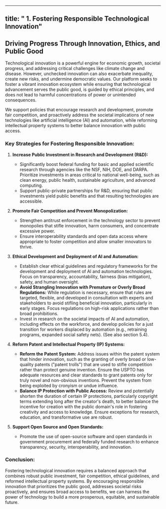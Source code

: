  ---
title: "      1. Fostering Responsible Technological Innovation"
---

## Driving Progress Through Innovation, Ethics, and Public Good

Technological innovation is a powerful engine for economic growth, societal progress, and addressing critical challenges like climate change and disease. However, unchecked innovation can also exacerbate inequality, create new risks, and undermine democratic values. Our platform seeks to foster a vibrant innovation ecosystem while ensuring that technological advancement serves the public good, is guided by ethical principles, and does not lead to harmful concentrations of power or unintended consequences.

We support policies that encourage research and development, promote fair competition, and proactively address the societal implications of new technologies like artificial intelligence (AI) and automation, while reforming intellectual property systems to better balance innovation with public access.

### Key Strategies for Fostering Responsible Innovation:

1.  **Increase Public Investment in Research and Development (R&D):**
    *   Significantly boost federal funding for basic and applied scientific research through agencies like the NSF, NIH, DOE, and DARPA. Prioritize investments in areas critical to national well-being, such as clean energy, public health, sustainable agriculture, and advanced computing.
    *   Support public-private partnerships for R&D, ensuring that public investments yield public benefits and that resulting technologies are accessible.

2.  **Promote Fair Competition and Prevent Monopolization:**
    *   Strengthen antitrust enforcement in the technology sector to prevent monopolies that stifle innovation, harm consumers, and concentrate excessive power.
    *   Ensure interoperability standards and open data access where appropriate to foster competition and allow smaller innovators to thrive.

3.  **Ethical Development and Deployment of AI and Automation:**
    *   Establish clear ethical guidelines and regulatory frameworks for the development and deployment of AI and automation technologies. Focus on transparency, accountability, fairness (bias mitigation), safety, and human oversight.
    *   **Avoid Strangling Innovation with Premature or Overly Broad Regulations:** While regulation is necessary, ensure that rules are targeted, flexible, and developed in consultation with experts and stakeholders to avoid stifling beneficial innovation, particularly in early stages. Focus regulations on high-risk applications rather than broad prohibitions.
    *   Invest in research on the societal impacts of AI and automation, including effects on the workforce, and develop policies for a just transition for workers displaced by automation (e.g., retraining programs, expanded social safety nets). (See also section 5.4).

4.  **Reform Patent and Intellectual Property (IP) Systems:**
    *   **Reform the Patent System:** Address issues within the patent system that hinder innovation, such as the granting of overly broad or low-quality patents ("patent trolls") that are used to stifle competition rather than protect genuine invention. Ensure the USPTO has adequate resources and clear standards to grant patents only for truly novel and non-obvious inventions. Prevent the system from being exploited by cronyism or undue influence.
    *   **Balance IP Protection with Public Access:** Review and potentially shorten the duration of certain IP protections, particularly copyright terms extending long after the creator's death, to better balance the incentive for creation with the public domain's role in fostering creativity and access to knowledge. Ensure exceptions for research, education, and transformative use are robust.

5.  **Support Open Source and Open Standards:**
    *   Promote the use of open-source software and open standards in government procurement and federally funded research to enhance transparency, security, interoperability, and innovation.

### Conclusion:

Fostering technological innovation requires a balanced approach that combines robust public investment, fair competition, ethical guidelines, and reformed intellectual property systems. By encouraging responsible innovation that prioritizes the public good, addresses societal risks proactively, and ensures broad access to benefits, we can harness the power of technology to build a more prosperous, equitable, and sustainable future.
